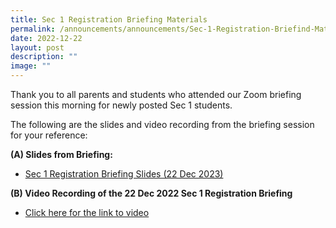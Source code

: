 ```yaml
---
title: Sec 1 Registration Briefing Materials
permalink: /announcements/announcements/Sec-1-Registration-Briefind-Materials/
date: 2022-12-22
layout: post
description: ""
image: ""
---
```

Thank you to all parents and students who attended our Zoom briefing session this morning for newly posted Sec 1 students.

The following are the slides and video recording from the briefing session for your reference:

**(A) Slides from Briefing:**

*   [Sec 1 Registration Briefing Slides (22 Dec 2023)](https://evergreensec.moe.edu.sg/wp-content/uploads/2022/12/Sec1_Registration-Briefing-Slides-22Dec2023.pdf)

**(B) Video Recording of the 22 Dec 2022 Sec 1 Registration Briefing**

*   [Click here for the link to video](https://drive.google.com/file/d/1l4ForTMBZIAWcaKN_B9Apx9V9WohAuBQ/view?usp=share_link)
